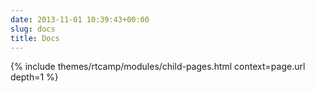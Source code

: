 ```yaml
---
date: 2013-11-01 10:39:43+00:00
slug: docs
title: Docs
---
```


{% include themes/rtcamp/modules/child-pages.html context=page.url depth=1 %}
